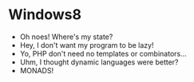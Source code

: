 
# Windows8

* Oh noes! Where's my state?
* Hey, I don't want my program to be lazy!
* Yo, PHP don't need no templates or combinators...
* Uhm, I thought dynamic languages were better?
* MONADS!


